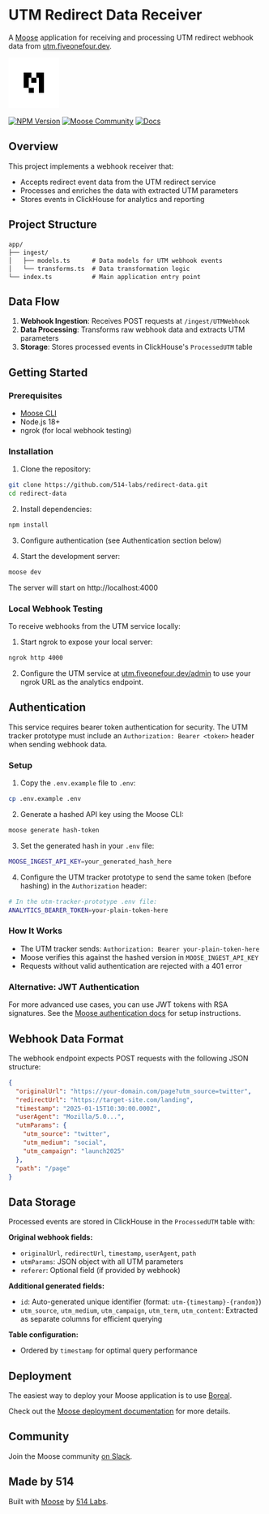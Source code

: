 # UTM Redirect Data Receiver

A [Moose](https://docs.fiveonefour.com/moose) application for receiving and processing UTM redirect webhook data from [utm.fiveonefour.dev](https://utm.fiveonefour.dev/admin).

<a href="https://docs.fiveonefour.com/moose/"><img src="https://raw.githubusercontent.com/514-labs/moose/main/logo-m-light.png" alt="moose logo" height="100px"></a>

[![NPM Version](https://img.shields.io/npm/v/%40514labs%2Fmoose-cli?logo=npm)](https://www.npmjs.com/package/@514labs/moose-cli?activeTab=readme)
[![Moose Community](https://img.shields.io/badge/slack-moose_community-purple.svg?logo=slack)](https://join.slack.com/t/moose-community/shared_invite/zt-2fjh5n3wz-cnOmM9Xe9DYAgQrNu8xKxg)
[![Docs](https://img.shields.io/badge/quick_start-docs-blue.svg)](https://docs.fiveonefour.com/moose/getting-started/quickstart)

## Overview

This project implements a webhook receiver that:
- Accepts redirect event data from the UTM redirect service
- Processes and enriches the data with extracted UTM parameters
- Stores events in ClickHouse for analytics and reporting

## Project Structure

```
app/
├── ingest/
│   ├── models.ts      # Data models for UTM webhook events
│   └── transforms.ts  # Data transformation logic
└── index.ts           # Main application entry point
```

## Data Flow

1. **Webhook Ingestion**: Receives POST requests at `/ingest/UTMWebhook`
2. **Data Processing**: Transforms raw webhook data and extracts UTM parameters
3. **Storage**: Stores processed events in ClickHouse's `ProcessedUTM` table

## Getting Started

### Prerequisites
- [Moose CLI](https://docs.fiveonefour.com/moose/getting-started/installation)
- Node.js 18+
- ngrok (for local webhook testing)

### Installation

1. Clone the repository:
```bash
git clone https://github.com/514-labs/redirect-data.git
cd redirect-data
```

2. Install dependencies:
```bash
npm install
```

3. Configure authentication (see Authentication section below)

4. Start the development server:
```bash
moose dev
```

The server will start on http://localhost:4000

### Local Webhook Testing

To receive webhooks from the UTM service locally:

1. Start ngrok to expose your local server:
```bash
ngrok http 4000
```

2. Configure the UTM service at [utm.fiveonefour.dev/admin](https://utm.fiveonefour.dev/admin) to use your ngrok URL as the analytics endpoint.

## Authentication

This service requires bearer token authentication for security. The UTM tracker prototype must include an `Authorization: Bearer <token>` header when sending webhook data.

### Setup

1. Copy the `.env.example` file to `.env`:
```bash
cp .env.example .env
```

2. Generate a hashed API key using the Moose CLI:
```bash
moose generate hash-token
```

3. Set the generated hash in your `.env` file:
```bash
MOOSE_INGEST_API_KEY=your_generated_hash_here
```

4. Configure the UTM tracker prototype to send the same token (before hashing) in the `Authorization` header:
```bash
# In the utm-tracker-prototype .env file:
ANALYTICS_BEARER_TOKEN=your-plain-token-here
```

### How It Works

- The UTM tracker sends: `Authorization: Bearer your-plain-token-here`
- Moose verifies this against the hashed version in `MOOSE_INGEST_API_KEY`
- Requests without valid authentication are rejected with a 401 error

### Alternative: JWT Authentication

For more advanced use cases, you can use JWT tokens with RSA signatures. See the [Moose authentication docs](https://docs.fiveonefour.com/moose/apis/auth) for setup instructions.

## Webhook Data Format

The webhook endpoint expects POST requests with the following JSON structure:

```json
{
  "originalUrl": "https://your-domain.com/page?utm_source=twitter",
  "redirectUrl": "https://target-site.com/landing",
  "timestamp": "2025-01-15T10:30:00.000Z",
  "userAgent": "Mozilla/5.0...",
  "utmParams": {
    "utm_source": "twitter",
    "utm_medium": "social",
    "utm_campaign": "launch2025"
  },
  "path": "/page"
}
```

## Data Storage

Processed events are stored in ClickHouse in the `ProcessedUTM` table with:

**Original webhook fields:**
- `originalUrl`, `redirectUrl`, `timestamp`, `userAgent`, `path`
- `utmParams`: JSON object with all UTM parameters
- `referer`: Optional field (if provided by webhook)

**Additional generated fields:**
- `id`: Auto-generated unique identifier (format: `utm-{timestamp}-{random}`)
- `utm_source`, `utm_medium`, `utm_campaign`, `utm_term`, `utm_content`: Extracted as separate columns for efficient querying

**Table configuration:**
- Ordered by `timestamp` for optimal query performance

## Deployment

The easiest way to deploy your Moose application is to use [Boreal](https://www.fiveonefour.com/boreal).

Check out the [Moose deployment documentation](https://docs.fiveonefour.com/moose/deploying) for more details.

## Community

Join the Moose community [on Slack](https://join.slack.com/t/moose-community/shared_invite/zt-2fjh5n3wz-cnOmM9Xe9DYAgQrNu8xKxg).

## Made by 514

Built with [Moose](https://docs.fiveonefour.com/moose) by [514 Labs](https://www.fiveonefour.com/).
